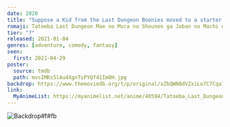```yaml
---
date: 2020
title: "Suppose a Kid from the Last Dungeon Boonies moved to a starter town?"
romaji: Tatoeba Last Dungeon Mae no Mura no Shounen ga Joban no Machi de Kurasu Youna Monogatari
tier: "?"
released: 2021-01-04
genres: [adventure, comedy, fantasy]
seen:
  first: 2021-04-29
poster:
  source: tmdb
  path: mvsIMKsSlAu4XgnTsPYQf41Im0H.jpg
backdrop: https://www.themoviedb.org/t/p/original/xZbQWN8dVZxiLo7C7Cqa725lFc5.jpg
link:
  MyAnimeList: https://myanimelist.net/anime/40594/Tatoeba_Last_Dungeon_Mae_no_Mura_no_Shounen_ga_Joban_no_Machi_de_Kurasu_Youna_Monogatari
---
```


![Backdrop#f#fb](https://www.themoviedb.org/t/p/original/2h8NlqVl9I3UTEiQMaRwT5fwEQI.jpg "Source: TMDB")
